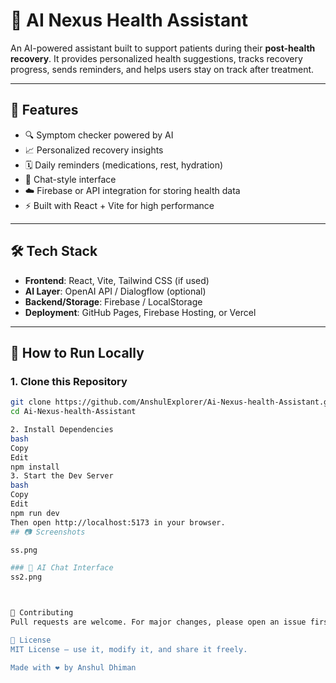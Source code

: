 # 🤖 AI Nexus Health Assistant

An AI-powered assistant built to support patients during their **post-health recovery**. It provides personalized health suggestions, tracks recovery progress, sends reminders, and helps users stay on track after treatment.

---

## 🌟 Features

- 🔍 Symptom checker powered by AI
- 📈 Personalized recovery insights
- 🗓️ Daily reminders (medications, rest, hydration)
- 💬 Chat-style interface
- ☁️ Firebase or API integration for storing health data
- ⚡ Built with React + Vite for high performance

---

## 🛠️ Tech Stack

- **Frontend**: React, Vite, Tailwind CSS (if used)
- **AI Layer**: OpenAI API / Dialogflow (optional)
- **Backend/Storage**: Firebase / LocalStorage
- **Deployment**: GitHub Pages, Firebase Hosting, or Vercel

---

## 🚀 How to Run Locally

### 1. Clone this Repository

```bash
git clone https://github.com/AnshulExplorer/Ai-Nexus-health-Assistant.git
cd Ai-Nexus-health-Assistant

2. Install Dependencies
bash
Copy
Edit
npm install
3. Start the Dev Server
bash
Copy
Edit
npm run dev
Then open http://localhost:5173 in your browser.
## 📷 Screenshots

ss.png

### 💬 AI Chat Interface
ss2.png



🤝 Contributing
Pull requests are welcome. For major changes, please open an issue first to discuss what you'd like to change or add.

📄 License
MIT License — use it, modify it, and share it freely.

Made with ❤️ by Anshul Dhiman